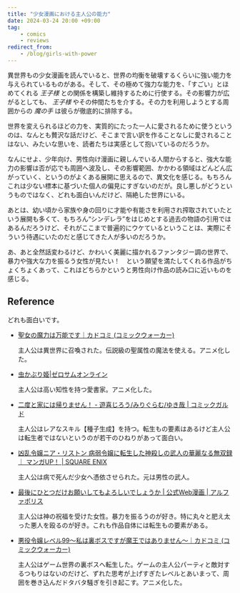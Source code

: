 ```yaml
---
title: "少女漫画における主人公の能力"
date: 2024-03-24 20:00 +09:00
tag:
    - comics
    - reviews
redirect_from:
    - /blog/girls-with-power
---
```


異世界もの少女漫画を読んでいると、世界の均衡を破壊するくらいに強い能力を与えられているものがある。そして、その極めて強力な能力を、「すごい」とほめてくれる _王子様_ との関係を構築し維持するために行使する。その影響力が広がるとしても、 _王子様_ やその仲間たちを介する。その力を利用しようとする周囲からの _魔の手_ は彼らが徹底的に排除する。

世界を変えられるほどの力を、実質的にたった一人に愛されるために使うというのは、なんとも贅沢な話だけど、そこまで言い訳を作ることなしに愛されることはない、みたいな思いを、読者たちは実感として抱いているのだろうか。

なんにせよ、少年向け、男性向け漫画に親しんでいる人間からすると、強大な能力の影響は否が応でも周囲へ波及し、その影響範囲、かかわる領域はどんどん広がっていく、というのがよくある展開に思えるので、異文化を感じる。もちろんこれは少ない標本に基づいた個人の偏見にすぎないのだが。良し悪しがどうというものではなく、どれも面白いんだけど、隔絶した世界にいる。

あとは、幼い頃から家族や身の回りに才能や有能さを利用され搾取されていたという展開も多くて、もちろん“シンデレラ”をはじめとする過去の物語の引用ではあるんだろうけど、それがここまで普遍的にウケているということは、実際にそういう待遇にいたのだと感じてきた人が多いのだろうか。

あ、あと全然話変わるけど、かわいく美麗に描かれるファンタジー調の世界で、暴力や強大な力を振るう女性が見たい！　という願望を満たしてくれる作品がちょくちょくあって、これはどちらかというと男性向け作品の読み口に近いものを感じる。

## Reference

どれも面白いです。

- [聖女の魔力は万能です｜カドコミ (コミックウォーカー)](https://comic-walker.com/detail/KC_001223_S?episodeType=first)
    
    主人公は異世界に召喚された。伝説級の聖属性の魔法を使える。アニメ化した。

- [虫かぶり姫\|ゼロサムオンライン](https://zerosumonline.com/detail/musikaburihime)
    
    主人公は高い知性を持つ愛書家。アニメ化した。

- [二度と家には帰りません！ - 遊喜じろう/みりぐらむ/ゆき哉 \| コミックガルド](https://comic-gardo.com/episode/3269754496561197697)
    
    主人公はレアなスキル【種子生成】を持つ。転生もの要素はあるけど主人公は転生者ではないというのが若干のひねりがあって面白い。

- [凶乱令嬢ニア・リストン 病弱令嬢に転生した神殺しの武人の華麗なる無双録 ｜ マンガUP！ \| SQUARE ENIX](https://magazine.jp.square-enix.com/mangaup/original/kyouranreijoh/)
    
    主人公は病で死んだ少女へ憑依させられた。元は男性の武人。

- [最後にひとつだけお願いしてもよろしいでしょうか \| 公式Web漫画 \| アルファポリス](https://www.alphapolis.co.jp/manga/official/665000279)
    
    主人公は神の祝福を受けた女性。暴力を振るうのが好き。特に丸々と肥え太った悪人を殴るのが好き。これも作品自体には転生もの要素がある。

- [悪役令嬢レベル99～私は裏ボスですが魔王ではありません～｜カドコミ (コミックウォーカー)](https://comic-walker.com/detail/KC_003695_S?episodeType=first)
    
    主人公はゲーム世界の裏ボスへ転生した。ゲームの主人公パーティと敵対するつもりはないのだけど、ずれた思考が上げすぎたレベルとあいまって、周囲を巻き込んだドタバタ騒ぎを引き起こす。アニメ化した。
